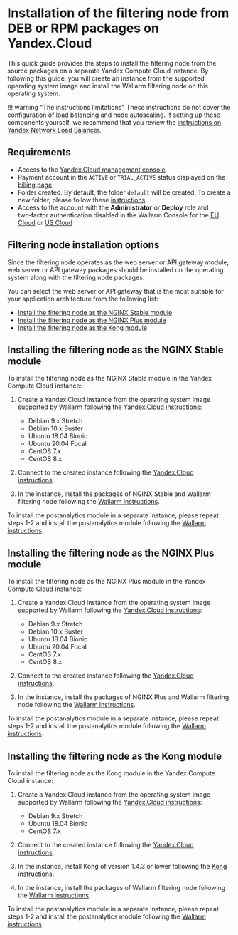 # Installation of the filtering node from DEB or RPM packages on Yandex.Cloud

This quick guide provides the steps to install the filtering node from the source packages on a separate Yandex Compute Cloud instance. By following this guide, you will create an instance from the supported operating system image and install the Wallarm filtering node on this operating system.

!!! warning "The instructions limitations"
    These instructions do not cover the configuration of load balancing and node autoscaling. If setting up these components yourself, we recommend that you review the [instructions on Yandex Network Load Balancer](https://cloud.yandex.com/en/docs/network-load-balancer/).

## Requirements

* Access to the [Yandex.Cloud management console](https://console.cloud.yandex.com/)
* Payment account in the `ACTIVE` or `TRIAL_ACTIVE` status displayed on the [billing page](https://console.cloud.yandex.com/billing)
* Folder created. By default, the folder `default` will be created. To create a new folder, please follow these [instructions](https://cloud.yandex.com/docs/resource-manager/operations/folder/create)
* Access to the account with the **Administrator** or **Deploy** role and two‑factor authentication disabled in the Wallarm Console for the [EU Cloud](https://my.wallarm.com/) or [US Cloud](https://us1.my.wallarm.com/)

## Filtering node installation options

Since the filtering node operates as the web server or API gateway module, web server or API gateway packages should be installed on the operating system along with the filtering node packages.

You can select the web server or API gateway that is the most suitable for your application architecture from the following list:

* [Install the filtering node as the NGINX Stable module](#installing-the-filtering-node-as-the-nginx-stable-module)
* [Install the filtering node as the NGINX Plus module](#installing-the-filtering-node-as-the-nginx-plus-module)
* [Install the filtering node as the Kong module](#installing-the-filtering-node-as-the-kong-module)

## Installing the filtering node as the NGINX Stable module

To install the filtering node as the NGINX Stable module in the Yandex Compute Cloud instance:

1. Create a Yandex.Cloud instance from the operating system image supported by Wallarm following the [Yandex.Cloud instructions](https://cloud.yandex.com/en/docs/compute/quickstart/quick-create-linux):

    * Debian 9.x Stretch
    * Debian 10.x Buster
    * Ubuntu 18.04 Bionic
    * Ubuntu 20.04 Focal
    * CentOS 7.x
    * CentOS 8.x
2. Connect to the created instance following the [Yandex.Cloud instructions](https://cloud.yandex.com/en/docs/compute/quickstart/quick-create-linux#connect-to-vm).
3. In the instance, install the packages of NGINX Stable and Wallarm filtering node following the [Wallarm instructions](../../../waf-installation/nginx/dynamic-module.md).

To install the postanalytics module in a separate instance, please repeat steps 1-2 and install the postanalytics module following the [Wallarm instructions](../../../admin-en/installation-postanalytics-en.md).

## Installing the filtering node as the NGINX Plus module

To install the filtering node as the NGINX Plus module in the Yandex Compute Cloud instance:

1. Create a Yandex.Cloud instance from the operating system image supported by Wallarm following the [Yandex.Cloud instructions](https://cloud.yandex.com/en/docs/compute/quickstart/quick-create-linux):

    * Debian 9.x Stretch
    * Debian 10.x Buster
    * Ubuntu 18.04 Bionic
    * Ubuntu 20.04 Focal
    * CentOS 7.x
    * CentOS 8.x
2. Connect to the created instance following the [Yandex.Cloud instructions](https://cloud.yandex.com/en/docs/compute/quickstart/quick-create-linux#connect-to-vm).
3. In the instance, install the packages of NGINX Plus and Wallarm filtering node following the [Wallarm instructions](../../../waf-installation/nginx/dynamic-module.md).

To install the postanalytics module in a separate instance, please repeat steps 1-2 and install the postanalytics module following the [Wallarm instructions](../../../admin-en/installation-postanalytics-en.md).

## Installing the filtering node as the Kong module

To install the filtering node as the Kong module in the Yandex Compute Cloud instance:

1. Create a Yandex.Cloud instance from the operating system image supported by Wallarm following the [Yandex.Cloud instructions](https://cloud.yandex.com/en/docs/compute/quickstart/quick-create-linux):

    * Debian 9.x Stretch
    * Ubuntu 18.04 Bionic
    * CentOS 7.x
2. Connect to the created instance following the [Yandex.Cloud instructions](https://cloud.yandex.com/en/docs/compute/quickstart/quick-create-linux#connect-to-vm).
3. In the instance, install Kong of version 1.4.3 or lower following the [Kong instructions](https://konghq.com/get-started/#install).
4. In the instance, install the packages of Wallarm filtering node following the [Wallarm instructions](../../../admin-en/installation-kong-en.md).

To install the postanalytics module in a separate instance, please repeat steps 1-2 and install the postanalytics module following the [Wallarm instructions](../../../admin-en/installation-postanalytics-en.md).
